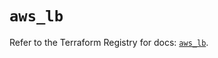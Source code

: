 # `aws_lb`

Refer to the Terraform Registry for docs: [`aws_lb`](https://registry.terraform.io/providers/hashicorp/aws/6.5.0/docs/resources/lb).
